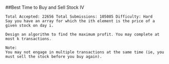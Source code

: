 ##Best Time to Buy and Sell Stock IV

	Total Accepted: 22656 Total Submissions: 105085 Difficulty: Hard
	Say you have an array for which the ith element is the price of a given stock on day i.

	Design an algorithm to find the maximum profit. You may complete at most k transactions.

	Note:
	You may not engage in multiple transactions at the same time (ie, you must sell the stock before you buy again).

